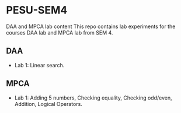 # PESU-SEM4
DAA and MPCA lab content
This repo contains lab experiments for the courses DAA lab and MPCA lab from SEM 4.

## DAA
* Lab 1: Linear search.

## MPCA
* Lab 1: Adding 5 numbers, Checking equality, Checking odd/even, Addition, Logical Operators.
